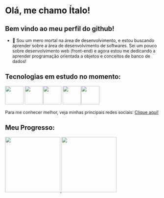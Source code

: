 # Olá, me chamo Ítalo!

## Bem vindo ao meu perfil do github!

- :ant:  Sou um mero mortal na área de desenvolvimento, e estou buscando aprender sobre a área de desenvolvimento de softwares. Sei um pouco sobre desenvolvimento web (front-end) e agora estou me dedicando a aprender programação orientada a objetos e conceitos de banco de dados!

## Tecnologias em estudo no momento:

<img src="https://cdn.jsdelivr.net/gh/devicons/devicon@latest/icons/java/java-original-wordmark.svg" width="60" height="60"/>  <img src="https://cdn.jsdelivr.net/gh/devicons/devicon@latest/icons/postgresql/postgresql-original-wordmark.svg" width="60" height="60"/><img src="https://cdn.jsdelivr.net/gh/devicons/devicon@latest/icons/html5/html5-original-wordmark.svg" width="60" height="60"> <img src="https://cdn.jsdelivr.net/gh/devicons/devicon@latest/icons/css3/css3-original-wordmark.svg" width="60" height="60" display = "inline"><img src="https://cdn.jsdelivr.net/gh/devicons/devicon@latest/icons/javascript/javascript-original.svg" width="60" height="60" display = "inline">
          
          

Para me conhecer melhor, veja minhas principais redes sociais: <a href="https://italoryansouza.github.io/social-links-profile-main/" target="_blank">Clique aqui!</a>

## Meu Progresso:
<div>
<a href="https://github.com/italoryansouza">
<img loading="lazy" height="180em" src="https://github-readme-stats.vercel.app/api/top-langs/?username=italoryansouza&layout=compact&langs_count=7&theme=chartreuse-dark"/>
<img loading="lazy" height="180em" src="https://github-readme-stats.vercel.app/api?username=italoryansouza&show_icons=true&theme=chartreuse-dark&include_all_commits=true&count_private=true"/>
</div>
